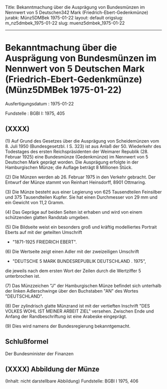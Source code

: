 Title: Bekanntmachung über die Ausprägung von Bundesmünzen im Nennwert von 5 Deutschen342
  Mark (Friedrich-Ebert-Gedenkmünze)
jurabk: Münz5DMBek 1975-01-22
layout: default
origslug: m_nz5dmbek_1975-01-22
slug: muenz5dmbek_1975-01-22

---

# Bekanntmachung über die Ausprägung von Bundesmünzen im Nennwert von 5 Deutschen Mark (Friedrich-Ebert-Gedenkmünze) (Münz5DMBek 1975-01-22)

Ausfertigungsdatum
:   1975-01-22

Fundstelle
:   BGBl I: 1975, 405



## (XXXX)

(1) Auf Grund des Gesetzes über die Ausprägung von Scheidemünzen vom
8\. Juli 1950 (Bundesgesetzbl. I S. 323) ist aus Anlaß der 50.
Wiederkehr des Todestages des ersten Reichspräsidenten der Weimarer
Republik (28. Februar 1925) eine Bundesmünze (Gedenkmünze) im Nennwert
von 5 Deutschen Mark geprägt worden. Die Ausprägung erfolgte in der
Hamburgischen Münze; die Auflage beträgt 8 Millionen Stück.

(2) Die Münzen werden ab 26. Februar 1975 in den Verkehr gebracht. Der
Entwurf der Münze stammt von Reinhart Heinsdorff, 8901 Ottmaring.

(3) Die Münze besteht aus einer Legierung von 625 Tausendteilen
Feinsilber und 375 Tausendteilen Kupfer. Sie hat einen Durchmesser von
29 mm und ein Gewicht von 11,2 Gramm.

(4) Das Gepräge auf beiden Seiten ist erhaben und wird von einem
schützenden glatten Randstab umgeben.

(5) Die Bildseite weist ein besonders groß und kräftig modelliertes
Portrait Eberts auf mit der geteilten Umschrift

*   "1871-1925 FRIEDRICH EBERT".




(6) Die Wertseite zeigt einen Adler mit der zweizeiligen Umschrift

*   "DEUTSCHE 5 MARK BUNDESREPUBLIK DEUTSCHLAND . 1975",



die jeweils nach dem ersten Wort der Zeilen durch die Wertziffer 5
unterbrochen ist.

(7) Das Münzzeichen "J" der Hamburgischen Münze befindet sich
unterhalb der linken Adlerschwinge über den Buchstaben "AN" des Wortes
"DEUTSCHLAND".

(8) Der zylindrisch glatte Münzrand ist mit der vertieften Inschrift
"DES VOLKES WOHL IST MEINER ARBEIT ZIEL"
versehen. Zwischen Ende und Anfang der Randbeschriftung ist eine
Arabeske eingeprägt.

(9) Dies wird namens der Bundesregierung bekanntgemacht.


## Schlußformel

Der Bundesminister der Finanzen


## (XXXX) Abbildung der Münze

(Inhalt: nicht darstellbare Abbildung)
Fundstelle: BGBl I 1975, 406

